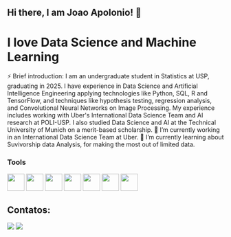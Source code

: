 ## Hi there, I am Joao Apolonio! 👋
# I love Data Science and Machine Learning
⚡ Brief introduction: I am an undergraduate student in Statistics at USP, graduating in 2025. I have experience in Data Science and Artificial Intelligence Engineering applying technologies like Python, SQL, R and TensorFlow, and techniques like hypothesis testing, regression analysis, and Convolutional Neural Networks on Image Processing. My experience includes working with Uber's International Data Science Team and AI research at POLI-USP. I also studied Data Science and AI at the Technical University of Munich on a merit-based scholarship.
🔭 I’m currently working in an International Data Science Team at Uber.
🌱 I’m currently learning about Suvivorship data Analysis, for making the most out of limited data.

### Tools
<img loading="lazy" src="https://cdn.jsdelivr.net/gh/devicons/devicon/icons/linux/linux-original.svg" width="40" height="40"/>
<img loading="lazy" src="https://cdn.jsdelivr.net/gh/devicons/devicon@latest/icons/python/python-original-wordmark.svg" width="40" height="40"/>
<img loading="lazy" src="https://cdn.jsdelivr.net/gh/devicons/devicon@latest/icons/r/r-original.svg" width="40" height="40"/>
<img loading="lazy" src="https://cdn.jsdelivr.net/gh/devicons/devicon@latest/icons/azuresqldatabase/azuresqldatabase-original.svg" width="40" height="40"/>
<img loading="lazy" src="https://cdn.jsdelivr.net/gh/devicons/devicon@latest/icons/tensorflow/tensorflow-line-wordmark.svg" width="40" height="40"/>
<img loading="lazy" src="https://cdn.jsdelivr.net/gh/devicons/devicon@latest/icons/numpy/numpy-original-wordmark.svg" width="40" height="40"/>
<img loading="lazy" src="https://cdn.jsdelivr.net/gh/devicons/devicon@latest/icons/pandas/pandas-original-wordmark.svg" width="40" height="40"/>

## Contatos:

<div>
<a href = "mailto:jpasm@usp.br"><img loading="lazy" src="https://img.shields.io/badge/Gmail-D14836?style=for-the-badge&logo=gmail&logoColor=white" target="_blank"></a>
<a href="https://www.linkedin.com/in/jo%C3%A3o-pedro-apolonio-11388317b/" target="_blank"><img loading="lazy" src="https://img.shields.io/badge/-LinkedIn-%230077B5?style=for-the-badge&logo=linkedin&logoColor=white" target="_blank"></a>      
</div>
